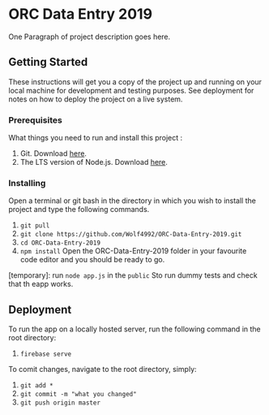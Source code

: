 # ORC Data Entry 2019

One Paragraph of project description goes here.

## Getting Started

These instructions will get you a copy of the project up and running on your local machine for development and testing purposes. See deployment for notes on how to deploy the project on a live system.

### Prerequisites

What things you need to run and install this project :
1. Git. Download [here](https://git-scm.com/downloads).
2. The LTS version of Node.js. Download [here](https://nodejs.org/en/).

### Installing

Open a terminal or git bash in the directory in which you wish to install the project and type the following commands.
1. ```git pull```
2. ```git clone https://github.com/Wolf4992/ORC-Data-Entry-2019.git```
3. ```cd ORC-Data-Entry-2019```
4. ```npm install```
Open the ORC-Data-Entry-2019 folder in your favourite code editor and you should be ready to go.

[temporary]: run ```node app.js``` in the ```public``` Sto run dummy tests and check that th eapp works.

## Deployment

To run the app on a locally hosted server, run the following command in the root directory:
1. ```firebase serve```

To comit changes, navigate to the root directory, simply:
1. ```git add *```
2. ```git commit -m "what you changed"```
3. ```git push origin master```
